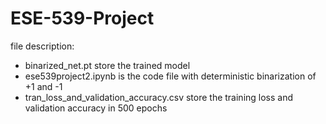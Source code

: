 # ESE-539-Project
file description:
* binarized_net.pt store the trained model
* ese539project2.ipynb is the code file with deterministic binarization of +1 and -1
* tran_loss_and_validation_accuracy.csv store the training loss and validation accuracy in 500 epochs